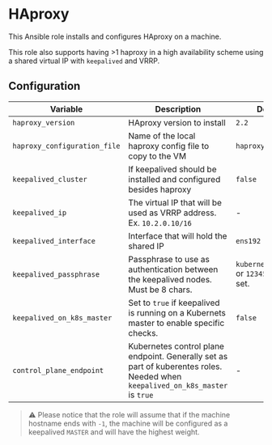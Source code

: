 # HAproxy

This Ansible role installs and configures HAproxy on a machine.

This role also supports having >1 haproxy in a high availability scheme using a shared virtual IP with `keepalived` and VRRP.

## Configuration

Variable | Description | Default Value
---------|-------------|--------------
`haproxy_version`| HAproxy version to install | `2.2`
`haproxy_configuration_file`| Name of the local haproxy config file to copy to the VM | `haproxy.cfg`
`keepalived_cluster` | If keepalived should be installed and configured besides haproxy | `false`
`keepalived_ip` | The virtual IP that will be used as VRRP address. Ex. `10.2.0.10/16` | -
`keepalived_interface` | Interface that will hold the shared IP | `ens192`
`keepalived_passphrase` | Passphrase to use as authentication between the keepalived nodes. Must be 8 chars. | `kubernetes_cluster_name` or `12345678` when not set.
`keepalived_on_k8s_master` | Set to `true` if keepalived is running on a Kubernets master to enable specific checks. | `false`
`control_plane_endpoint` | Kubernetes control plane endpoint. Generally set as part of kuberentes roles. Needed when `keepalived_on_k8s_master` is `true` | -

> ⚠️ Please notice that the role will assume that if the machine hostname ends with `-1`, the machine will be configured as a keepalived `MASTER` and will have the highest weight.

